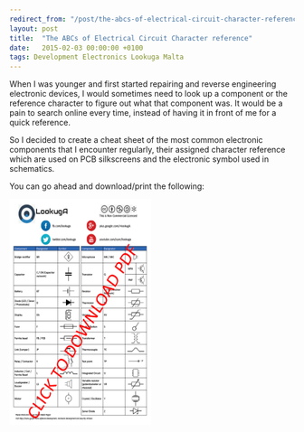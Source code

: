 ```yaml
---
redirect_from: "/post/the-abcs-of-electrical-circuit-character-reference"
layout: post
title:  "The ABCs of Electrical Circuit Character reference"
date:   2015-02-03 00:00:00 +0100
tags: Development Electronics Lookuga Malta
---
```

<p>When I was younger and first started repairing and reverse engineering electronic devices, I would sometimes need to look up a component or the reference character to figure out what that component was. It would be a pain to search online every time, instead of having it in front of me for a quick reference.</p><p>So I decided to create a cheat sheet of the most common electronic components that I encounter regularly, their assigned character reference which are used on PCB silkscreens and the electronic symbol used in schematics.</p><p>You can go ahead and download/print the following:</p><p><a href="/downloads/ComponentCheatSheet.pdf"><img style="width: 250px; height: 400px;" src="/images/ComponentCheatSheet.png"></a></p>
